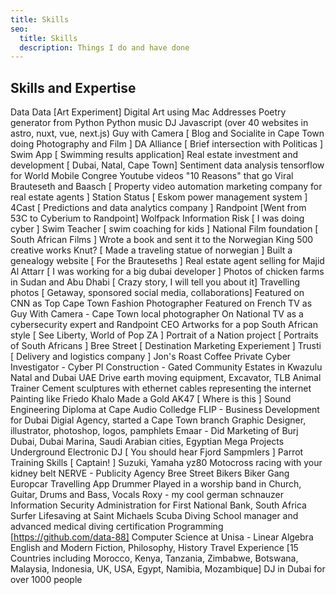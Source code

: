 ```yaml
---
title: Skills
seo:
  title: Skills
  description: Things I do and have done
---
```


## Skills and Expertise

Data Data [Art Experiment]
Digital Art using Mac Addresses
Poetry generator from Python
Python music DJ
Javascript (over 40 websites in astro, nuxt, vue, next.js)
Guy with Camera [ Blog and Socialite in Cape Town doing Photography and Film ]
DA Alliance [ Brief intersection with Politicas ]
Swim App [ Swimming results application]
Real estate investment and development [ Dubai, Natal, Cape Town]
Sentiment data analysis tensorflow for World  Mobile Congree
Youtube videos "10 Reasons" that go Viral
Brauteseth and Baasch [ Property video automation marketing company for real estate agents ]
Station Status [ Eskom power management system ]
4Cast [ Predictions and data analytics company ]
Randpoint [Went from 53C to Cyberium to Randpoint]
Wolfpack Information Risk [ I was doing cyber ]
Swim Teacher [ swim coaching for kids ]
National Film foundation [ South African Films ]
Wrote a book and sent it to the Norwegian King
500 creative works
Knut? [ Made a traveling statue of norwegian ]
Built a genealogy website [ For the Brauteseths ]
Real estate agent selling for Majid Al Attarr [ I was working for a big dubai developer ]
Photos of chicken farms in Sudan and Abu Dhabi [ Crazy story, I will tell you about it]
Travelling photos [ Getaway, sponsored social media, collaborations]
Featured on CNN as Top Cape Town Fashion Photographer
Featured on French TV as Guy With Camera - Cape Town local photographer
On National TV as a cybersecurity expert and Randpoint CEO
Artworks for a pop South African style [ See Liberty, World of Pop ZA ]
Portrait of a Nation project [ Portraits of South Africans ]
Bree Street [ Destination Marketing Experiement ]
Trusti [ Delivery and logistics company ]
Jon's Roast Coffee
Private Cyber Investigator - Cyber PI
Construction - Gated Community Estates in Kwazulu Natal and Dubai UAE
Drive earth moving equipment, Excavator, TLB
Animal Trainer 
Cement sculptures with ethernet cables representing the internet
Painting like Friedo Khalo
Made a Gold AK47 [ Where is this ]
Sound Engineering Diploma at Cape Audio Colledge
FLIP - Business Development for Dubai Digial Agency, started a Cape Town branch
Graphic Designer, illustrator, photoshop, logos, pamphlets
Emaar - Did Marketing of Burj Dubai, Dubai Marina, Saudi Arabian cities, Egyptian Mega Projects
Underground Electronic DJ [ You should hear Fjord Sampmlers ]
Parrot Training Skills [ Captain! ]
Suzuki, Yamaha yz80 Motocross racing with your kidney belt 
NERVE - Publicity Agency
Bree Street Bikers Biker Gang
Europcar Travelling App
Drummer
Played in a worship band in Church, Guitar, Drums and Bass, Vocals
Roxy - my cool german schnauzer 
Information Security Administration for First National Bank, South Africa
Surfer 
Lifesaving at Saint Michaels
Scuba Diving School manager and advanced medical diving certification
Programming [https://github.com/data-88]
Computer Science at Unisa - Linear Algebra
English and Modern Fiction, Philosophy, History
Travel Experience [15 Countries including Morocco, Kenya, Tanzania, Zimbabwe, Botswana, Malaysia, Indonesia, UK, USA, Egypt, Namibia, Mozambique]
DJ in Dubai for over 1000 people

